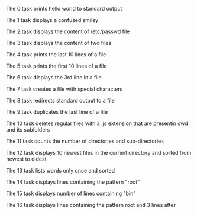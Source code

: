The 0 task prints hello world to standard output

The 1 task displays a confused smiley

The 2 task displays the content of /etc/passwd file

The 3 task displays the content of two files

The 4 task prints the last 10 lines of a file

The 5 task prints the first 10 lines of a file

The 6 task displays the 3rd line in a file

The 7 task creates a file with special characters

The 8 task redirects standard output to a file

The 9 task duplicates the last line of a file

The 10 task deletes regular files with a .js extension that are presentin cwd and its subfolders

The 11 task counts the number of directories and sub-directories

The 12 task displays 10 newest files in the current directory and sorted from newest to oldest

The 13 task lists words only once and sorted

The 14 task displays lines containing the pattern "root"

The 15 task displays number of lines containing "bin"

The 16 task displays lines containing the pattern root and 3 lines after
